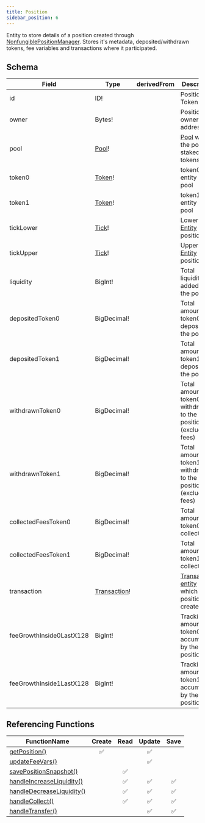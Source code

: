 ```yaml
---
title: Position
sidebar_position: 6
---
```


Entity to store details of a position created through [NonfungiblePositionManager](../contracts/nonfungiblepositionmanager). Stores it's metadata, deposited/withdrawn tokens, fee variables and transactions where it participated.

## Schema
|Field|Type|derivedFrom|Description|
|-|-|-|-|
|id | ID! | | Position NFT Token ID |
|owner | Bytes! | | Position NFT owner's address |
|pool | [Pool](./pool)! | | [Pool](./pool) where the position staked the tokens |
|token0 | [Token](./token)! | | token0 entity of the pool |
|token1 | [Token](./token)! | | token1 entity of the pool |
|tickLower | [Tick](./tick)! | | Lower [Tick Entity](./tick) of the position |
|tickUpper | [Tick](./tick)! | | Upper [Tick Entity](./tick) of the position |
|liquidity | BigInt! | | Total liquidity added by the position |
|depositedToken0 | BigDecimal! | | Total amount token0 ever deposited to the position |
|depositedToken1 | BigDecimal! | | Total amount token1 ever deposited to the position |
|withdrawnToken0 | BigDecimal! | | Total amount token0 withdrawn to the position (excluding fees) |
|withdrawnToken1 | BigDecimal! | | Total amount token1 withdrawn to the position (excluding fees) |
|collectedFeesToken0 | BigDecimal! | | Total amount token0 fee collected |
|collectedFeesToken1 | BigDecimal! | | Total amount token1 fee collected |
|transaction | [Transaction](./transaction)! | | [Transaction entity](./transaction) in which the position was created |
|feeGrowthInside0LastX128 | BigInt! | | Tracking the amount of token0 fee accumulated by the position |
|feeGrowthInside1LastX128 | BigInt! | | Tracking the amount of token1 fee accumulated by the position |

## Referencing Functions

|FunctionName|Create|Read|Update|Save|
|-|-|-|-|-|
|[getPosition()](../functions-n-handlers/mappings/position-manager.ts#getposition)|<center>:white_check_mark:</center>||<center>:white_check_mark:</center>||
|[updateFeeVars()](../functions-n-handlers/mappings/position-manager.ts#updatefeevars)|||<center>:white_check_mark:</center>||
|[savePositionSnapshot()](../functions-n-handlers/mappings/position-manager.ts#savepositionsnapshot)||<center>:white_check_mark:</center>|||
|[handleIncreaseLiquidity()](../functions-n-handlers/mappings/position-manager.ts#handleincreaseliquidity)||<center>:white_check_mark:</center>|<center>:white_check_mark:</center>|<center>:white_check_mark:</center>|
|[handleDecreaseLiquidity()](../functions-n-handlers/mappings/position-manager.ts#handledecreaseliquidity)||<center>:white_check_mark:</center>|<center>:white_check_mark:</center>|<center>:white_check_mark:</center>|
|[handleCollect()](../functions-n-handlers/mappings/position-manager.ts#handlecollect)||<center>:white_check_mark:</center>|<center>:white_check_mark:</center>|<center>:white_check_mark:</center>|
|[handleTransfer()](../functions-n-handlers/mappings/position-manager.ts#handletransfer)|||<center>:white_check_mark:</center>|<center>:white_check_mark:</center>|
